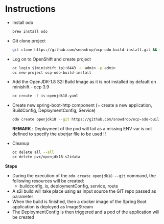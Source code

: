 # Instructions

- Install odo

  ```bash
  brew install odo
  ```

- Git clone project
  
  ```bash
  git clone https://github.com/snowdrop/ocp-odo-build-install.git && cd ocp-odo-build-install
  ```

- Log on to OpenShift and create project

  ```bash
  oc login $(minishift ip):8443 -u admin -p admin
  oc new-project ocp-odo-build-install
  ```
  
- Add the OpenJDK-1.8 S2I Build Image as it is not installed by default on minishift - ocp 3.9
  ```bash
  oc create -f is-openjdk18.yaml
  ``` 

- Create new spring-boot-http component (= create a new application, BuildConfig, DeploymentConfig, Service)

  ```bash
  odo create openjdk18 --git https://github.com/snowdrop/ocp-odo-build-install.git
  ```
  
  **REMARK** : Deployment of the pod will fail as a missing ENV var is not defined to specify the uberjar file to be used !!
  
- Cleanup
  ```bash
  oc delete all --all
  oc delete pvc/openjdk18-s2idata
  ```  
  
**Steps**
 
- During the execution of the `odo create openjdk18 --git` command, the following resources will be created:
  - buildconfig, is, deploymentConfig, service, route
- A s2i build will take place using as input source the GIT repo passed as parameter
- When the build is finished, then a docker image of the Spring Boot application is deployed as ImageStream
- The DeploymentConfig is then triggered and a pod of the application will be created

